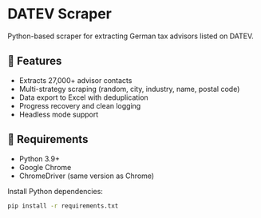 # DATEV Scraper

Python-based scraper for extracting German tax advisors listed on DATEV.

## 🚀 Features

- Extracts 27,000+ advisor contacts
- Multi-strategy scraping (random, city, industry, name, postal code)
- Data export to Excel with deduplication
- Progress recovery and clean logging
- Headless mode support

## 🧪 Requirements

- Python 3.9+
- Google Chrome
- ChromeDriver (same version as Chrome)

Install Python dependencies:

```bash
pip install -r requirements.txt
